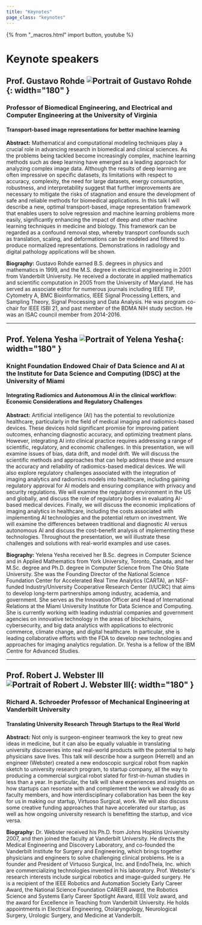 ```yaml
---
title: "Keynotes"
page_class: "keynotes"
---
```


{% from "_macros.html" import button, youtube %}

<!-- page_class: "keynotes-without-details" -->
# Keynote speakers


## Prof. Gustavo Rohde ![Portrait of Gustavo Rohde](/images/keynotes/gustavo.jpg){: width="180" }
### Professor of Biomedical Engineering, and Electrical and Computer Engineering at the University of Virginia
#### Transport-based image representations for better machine learning

**Abstract:** Mathematical and computational modeling techniques play a crucial role in advancing research in biomedical and clinical sciences. As the problems being tackled become increasingly complex, machine learning methods such as deep learning have emerged as a leading approach for analyzing complex image data. Although the results of deep learning are often impressive on specific datasets, its limitations with respect to accuracy, complexity, the need for large datasets, energy consumption, robustness, and interpretability suggest that further improvements are necessary to mitigate the risks of stagnation and ensure the development of safe and reliable methods for biomedical applications. In this talk I will describe a new, optimal transport-based, image representation framework that enables users to solve regression and machine learning problems more easily, significantly enhancing the impact of deep and other machine learning techniques in medicine and biology. This framework can be regarded as a confound removal step, whereby transport confounds such as translation, scaling, and deformations can be modeled and filtered to produce normalized representations. Demonstrations in radiology and digital pathology applications will be shown.

**Biography:** Gustavo Rohde earned B.S. degrees in physics and mathematics in 1999, and the M.S. degree in electrical engineering in 2001 from Vanderbilt University. He received a doctorate in applied mathematics and scientific computation in 2005 from the University of Maryland. He has served as associate editor for numerous journals including IEEE TIP, Cytometry A, BMC Bioinformatics, IEEE Signal Processing Letters, and Sampling Theory, Signal Processing and Data Analysis. He was program co-chair for IEEE ISBI 21, and past member of the BDMA NIH study section. He was an ISAC council member from 2014-2016.


---

## Prof. Yelena Yesha ![Portrait of Yelena Yesha](/images/keynotes/yelena.jpg){: width="180" }
### Knight Foundation Endowed Chair of Data Science and AI at the Institute for Data Science and Computing (IDSC) at the University of Miami
#### Integrating Radiomics and Autonomous AI in the clinical workflow: Economic Considerations and Regulatory Challenges


**Abstract:** Artificial intelligence (AI) has the potential to revolutionize healthcare, particularly in the field of medical imaging and radiomics-based devices. These devices hold significant promise for improving patient outcomes, enhancing diagnostic accuracy, and optimizing treatment plans. However, integrating AI into clinical practice requires addressing a range of scientific, regulatory, and economic challenges.
In this presentation, we will examine issues of bias, data drift, and model drift. We will discuss the scientific methods and approaches that can help address these and ensure the accuracy and reliability of radiomics-based medical devices.
We will also explore regulatory challenges associated with the integration of imaging analytics and radiomics models into healthcare, including gaining regulatory approval for AI models and ensuring compliance with privacy and security regulations. We will examine the regulatory environment in the US and globally, and discuss the role of regulatory bodies in evaluating AI-based medical devices.
Finally, we will discuss the economic implications of imaging analytics in healthcare, including the costs associated with implementing AI technologies and the potential return on investment. We will examine the differences between traditional and diagnostic AI versus autonomous AI and discuss the cost-benefit analysis of implementing these technologies.
Throughout the presentation, we will illustrate these challenges and solutions with real-world examples and use cases.

**Biography:** Yelena Yesha received her B.Sc. degrees in Computer Science and in Applied Mathematics from York University, Toronto, Canada, and her M.Sc. degree and Ph.D. degree in Computer Science from The Ohio State University. She was the Founding Director of the National Science Foundation Center for Accelerated Real Time Analytics (CARTA), an NSF-funded Industry/University Cooperative Research Center (I/UCRC) that aims to develop long-term partnerships among industry, academia, and government. She serves as the Innovation Officer and Head of International Relations at the Miami University Institute for Data Science and Computing. She is currently working with leading industrial companies and government agencies on innovative technology in the areas of blockchains, cybersecurity, and big data analytics with applications to electronic commerce, climate change, and digital healthcare. In particular, she is leading collaborative efforts with the FDA to develop new technologies and approaches for imaging analytics regulation. Dr. Yesha is a fellow of the IBM Centre for Advanced Studies.


---

## Prof. Robert J. Webster III ![Portrait of Robert J. Webster III](/images/keynotes/robert.jpg){: width="180" }
### Richard A. Schroeder Professor of Mechanical Engineering at Vanderbilt University


#### Translating University Research Through Startups to the Real World

**Abstract:** Not only is surgeon-engineer teamwork the key to great new ideas in medicine, but it can also be equally valuable in translating university discoveries into real real-world products with the potential to help physicians save lives. This talk will describe how a surgeon (Herrell) and an engineer (Webster) created a new endoscopic surgical robot from napkin sketch to university research program, to startup company, all the way to producing a commercial surgical robot slated for first-in-human studies in less than a year. In particular, the talk will share experiences and insights on how startups can resonate with and complement the work we already do as faculty members, and how interdisciplinary collaboration has been the key for us in making our startup, Virtuoso Surgical, work. We will also discuss some creative funding approaches that have accelerated our startup, as well as how ongoing university research is benefitting the startup, and vice versa.

**Biography:** Dr. Webster received his Ph.D. from Johns Hopkins University 2007, and then joined the faculty at Vanderbilt University. He directs the Medical Engineering and Discovery Laboratory, and co-founded the Vanderbilt Institute for Surgery and Engineering, which brings together physicians and engineers to solve challenging clinical problems. He is a founder and President of Virtuoso Surgical, Inc. and EndoTheia, Inc. which are commercializing technologies invented in his laboratory. Prof. Webster's research interests include surgical robotics and image-guided surgery. He is a recipient of the IEEE Robotics and Automation Society Early Career Award, the National Science Foundation CAREER award, the Robotics Science and Systems Early Career Spotlight Award, IEEE Volz award, and the award for Excellence in Teaching from Vanderbilt University. He holds appointments in Electrical Engineering, Otolaryngology, Neurological Surgery, Urologic Surgery, and Medicine at Vanderbilt.
